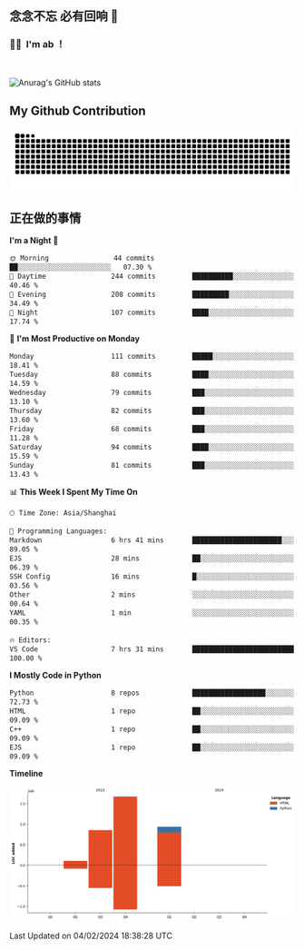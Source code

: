 ## 念念不忘 必有回响  👋
### 👨‍🔧&nbsp;&nbsp;I'm ab ！

<br>

![Anurag's GitHub stats](https://github-readme-stats.vercel.app/api?username=abinzzz&count_private=true&show_icons=true&theme=tokyonight)


## My Github Contribution
![](https://github.com/abinzzz/abinzzz/blob/output/github-contribution-grid-snake.svg)

## 正在做的事情

<!--START_SECTION:waka-->
**I'm a Night 🦉** 

```text
🌞 Morning                44 commits          ██░░░░░░░░░░░░░░░░░░░░░░░   07.30 % 
🌆 Daytime                244 commits         ██████████░░░░░░░░░░░░░░░   40.46 % 
🌃 Evening                208 commits         █████████░░░░░░░░░░░░░░░░   34.49 % 
🌙 Night                  107 commits         ████░░░░░░░░░░░░░░░░░░░░░   17.74 % 
```
📅 **I'm Most Productive on Monday** 

```text
Monday                   111 commits         █████░░░░░░░░░░░░░░░░░░░░   18.41 % 
Tuesday                  88 commits          ████░░░░░░░░░░░░░░░░░░░░░   14.59 % 
Wednesday                79 commits          ███░░░░░░░░░░░░░░░░░░░░░░   13.10 % 
Thursday                 82 commits          ███░░░░░░░░░░░░░░░░░░░░░░   13.60 % 
Friday                   68 commits          ███░░░░░░░░░░░░░░░░░░░░░░   11.28 % 
Saturday                 94 commits          ████░░░░░░░░░░░░░░░░░░░░░   15.59 % 
Sunday                   81 commits          ███░░░░░░░░░░░░░░░░░░░░░░   13.43 % 
```


📊 **This Week I Spent My Time On** 

```text
🕑︎ Time Zone: Asia/Shanghai

💬 Programming Languages: 
Markdown                 6 hrs 41 mins       ██████████████████████░░░   89.05 % 
EJS                      28 mins             ██░░░░░░░░░░░░░░░░░░░░░░░   06.39 % 
SSH Config               16 mins             █░░░░░░░░░░░░░░░░░░░░░░░░   03.56 % 
Other                    2 mins              ░░░░░░░░░░░░░░░░░░░░░░░░░   00.64 % 
YAML                     1 min               ░░░░░░░░░░░░░░░░░░░░░░░░░   00.35 % 

🔥 Editors: 
VS Code                  7 hrs 31 mins       █████████████████████████   100.00 % 
```

**I Mostly Code in Python** 

```text
Python                   8 repos             ██████████████████░░░░░░░   72.73 % 
HTML                     1 repo              ██░░░░░░░░░░░░░░░░░░░░░░░   09.09 % 
C++                      1 repo              ██░░░░░░░░░░░░░░░░░░░░░░░   09.09 % 
EJS                      1 repo              ██░░░░░░░░░░░░░░░░░░░░░░░   09.09 % 
```



**Timeline**

![Lines of Code chart](https://raw.githubusercontent.com/abinzzz/abinzzz/main/assets/bar_graph.png)


 Last Updated on 04/02/2024 18:38:28 UTC
<!--END_SECTION:waka-->


